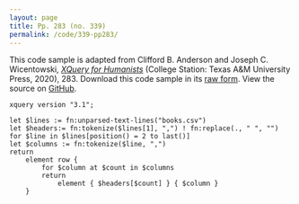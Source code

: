 ```yaml
---
layout: page
title: Pp. 283 (no. 339)
permalink: /code/339-pp283/
---
```


This code sample is adapted from Clifford B. Anderson and Joseph C. Wicentowski, 
[_XQuery for Humanists_](/) (College Station: Texas A&M University Press, 2020), 283. 
Download this code sample in its [raw form](/code/339-pp283/339-pp283.xq).
View the source on [GitHub](https://github.com/coding4humanists/xquery4humanists/blob/release/code/339-pp283/339-pp283.xq).

```xquery
xquery version "3.1";

let $lines := fn:unparsed-text-lines("books.csv")
let $headers:= fn:tokenize($lines[1], ",") ! fn:replace(., " ", "")
for $line in $lines[position() = 2 to last()]
let $columns := fn:tokenize($line, ",")
return
    element row {
        for $column at $count in $columns
        return
            element { $headers[$count] } { $column }
    }
```  
